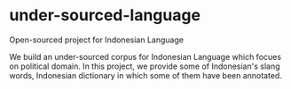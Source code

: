# under-sourced-language
Open-sourced project for Indonesian Language

We build an under-sourced corpus for Indonesian Language which focues on political domain. In this project, we provide some of Indonesian's slang words, Indonesian dictionary in which some of them have been annotated.
